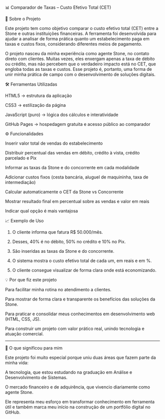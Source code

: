 📊 Comparador de Taxas – Custo Efetivo Total (CET)

🔎 Sobre o Projeto

Este projeto tem como objetivo comparar o custo efetivo total (CET) entre a Stone e outras instituições financeiras.
A ferramenta foi desenvolvida para ajudar a analisar de forma prática quanto um estabelecimento paga em taxas e custos fixos, considerando diferentes meios de pagamento.

O projeto nasceu da minha experiência como agente Stone, no contato direto com clientes. Muitas vezes, eles enxergam apenas a taxa de débito ou crédito, mas não percebem que o verdadeiro impacto está no CET, que engloba todas as taxas e custos.
Esse projeto é, portanto, uma forma de unir minha prática de campo com o desenvolvimento de soluções digitais.



🛠️ Ferramentas Utilizadas

HTML5 → estrutura da aplicação

CSS3 → estilização da página

JavaScript (puro) → lógica dos cálculos e interatividade

GitHub Pages → hospedagem gratuita e acesso público ao comparador



⚙️ Funcionalidades

Inserir valor total de vendas do estabelecimento

Distribuir percentual das vendas em débito, crédito à vista, crédito parcelado e Pix

Informar as taxas da Stone e do concorrente em cada modalidade

Adicionar custos fixos (cesta bancária, aluguel de maquininha, taxa de intermediação)

Calcular automaticamente o CET da Stone vs Concorrente

Mostrar resultado final em percentual sobre as vendas e valor em reais

Indicar qual opção é mais vantajosa





📈 Exemplo de Uso

1. O cliente informa que fatura R$ 50.000/mês.


2. Desses, 40% é no débito, 50% no crédito e 10% no Pix.


3. São inseridas as taxas da Stone e do concorrente.


4. O sistema mostra o custo efetivo total de cada um, em reais e em %.


5. O cliente consegue visualizar de forma clara onde está economizando.




💡 Por que fiz este projeto

Para facilitar minha rotina no atendimento a clientes.

Para mostrar de forma clara e transparente os benefícios das soluções da Stone.

Para praticar e consolidar meus conhecimentos em desenvolvimento web (HTML, CSS, JS).

Para construir um projeto com valor prático real, unindo tecnologia e atuação comercial.



---

🚀 O que significou para mim

Este projeto foi muito especial porque uniu duas áreas que fazem parte da minha vida:

A tecnologia, que estou estudando na graduação em Análise e Desenvolvimento de Sistemas.

O mercado financeiro e de adquirência, que vivencio diariamente como agente Stone.


Ele representa meu esforço em transformar conhecimento em ferramenta útil e também marca meu início na construção de um portfólio digital no GitHub.